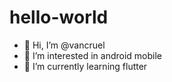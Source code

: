 # hello-world
- 👋 Hi, I’m @vancruel
- 👀 I’m interested in android mobile
- 🌱 I’m currently learning flutter
